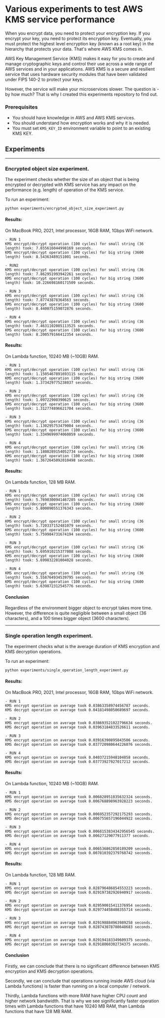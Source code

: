 # Various experiments to test AWS KMS service performance

When you encrypt data, you need to protect your encryption key. 
If you encrypt your key, you need to protect its encryption key. 
Eventually, you must protect the highest level encryption key 
(known as a root key) in the hierarchy that protects your data. 
That's where AWS KMS comes in.

AWS Key Management Service (KMS) makes it easy for you to create 
and manage cryptographic keys and control their use across a wide 
range of AWS services and in your applications. 
AWS KMS is a secure and resilient service that uses hardware 
security modules that have been validated under FIPS 140-2
to protect your keys.

However, the service will make your microservices slower.
The question is - by how much? That is why I created this 
experiments repository to find out.

### Prerequisites

- You should have knowledge in AWS and AWS KMS services.
- You should understand how encryption works and why it is needed.
- You must set `KMS_KEY_ID` environment variable to point to an
existing KMS KEY.

## Experiments

---

### Encrypted object size experiment.

The experiment checks whether the size of an object that is being encrypted
or decrypted with KMS service has any impact on the performance (e.g. length)
of operation of the KMS service.

To run an experiment:
```shell
python experiments/encrypted_object_size_experiment.py
```

#### Results:
On MacBook PRO, 2021, Intel processor, 16GB RAM, 1Gbps WiFi network.

```shell
- RUN 1
KMS encrypt/decrypt operation (100 cycles) for small string (36 length) took: 7.655616044998169 seconds.
KMS encrypt/decrypt operation (100 cycles) for big string (3600 length) took: 8.54363489151001 seconds.

- RUN2
KMS encrypt/decrypt operation (100 cycles) for small string (36 length) took: 7.862951993942261 seconds.
KMS encrypt/decrypt operation (100 cycles) for big string (3600 length) took: 10.226698160171509 seconds.

- RUN 3
KMS encrypt/decrypt operation (100 cycles) for small string (36 length) took: 7.87743878364563 seconds.
KMS encrypt/decrypt operation (100 cycles) for big string (3600 length) took: 8.440075159072876 seconds.

- RUN 4
KMS encrypt/decrypt operation (100 cycles) for small string (36 length) took: 7.4631102085113525 seconds.
KMS encrypt/decrypt operation (100 cycles) for big string (3600 length) took: 8.200579166412354 seconds.
```

#### Results:
On Lambda function, 10240 MB (~10GB) RAM.

```shell
- RUN 1
KMS encrypt/decrypt operation (100 cycles) for small string (36 length) took: 1.1505467891693115 seconds.
KMS encrypt/decrypt operation (100 cycles) for big string (3600 length) took: 1.373429775238037 seconds.

- RUN 2
KMS encrypt/decrypt operation (100 cycles) for small string (36 length) took: 1.09722900390625 seconds.
KMS encrypt/decrypt operation (100 cycles) for big string (3600 length) took: 1.312774896621704 seconds.

- RUN 3
KMS encrypt/decrypt operation (100 cycles) for small string (36 length) took: 1.130295753479004 seconds.
KMS encrypt/decrypt operation (100 cycles) for big string (3600 length) took: 1.3349699974060059 seconds.

- RUN 4
KMS encrypt/decrypt operation (100 cycles) for small string (36 length) took: 1.1800289154052734 seconds.
KMS encrypt/decrypt operation (100 cycles) for big string (3600 length) took: 1.3672645092010498 seconds.
```

#### Results:
On Lambda function, 128 MB RAM.

```shell
- RUN 1
KMS encrypt/decrypt operation (100 cycles) for small string (36 length) took: 5.7690300941467285 seconds.
KMS encrypt/decrypt operation (100 cycles) for big string (3600 length) took: 5.800090551376343 seconds.

- RUN 2
KMS encrypt/decrypt operation (100 cycles) for small string (36 length) took: 5.720337152481079 seconds.
KMS encrypt/decrypt operation (100 cycles) for big string (3600 length) took: 5.759984731674194 seconds.

- RUN 3
KMS encrypt/decrypt operation (100 cycles) for small string (36 length) took: 5.695910215377808 seconds.
KMS encrypt/decrypt operation (100 cycles) for big string (3600 length) took: 5.699832201004028 seconds.

- RUN 4
KMS encrypt/decrypt operation (100 cycles) for small string (36 length) took: 5.558764934539795 seconds.
KMS encrypt/decrypt operation (100 cycles) for big string (3600 length) took: 5.639872312545776 seconds.
```

#### Conclusion

Regardless of the environment bigger object to encrypt takes more time.
However, the difference is quite negligible between a small object
(36 characters), and a 100 times bigger object (3600 characters).

---

### Single operation length experiment.

The experiment checks what is the average duration of KMS encryption and 
KMS decryption operations.

To run an experiment:
```shell
python experiments/single_operation_length_experiment.py
```

#### Results:
On MacBook PRO, 2021, Intel processor, 16GB RAM, 1Gbps WiFi network.

```shell
- RUN 1
KMS encrypt operation on average took 0.03863358974456787 seconds.
KMS decrypt operation on average took 0.04181498050689697 seconds.

- RUN 2
KMS encrypt operation on average took 0.038693521022796634 seconds.
KMS decrypt operation on average took 0.03963184833526611 seconds.

- RUN 3
KMS encrypt operation on average took 0.03916390895843506 seconds.
KMS decrypt operation on average took 0.037720980644226076 seconds.

- RUN 4
KMS encrypt operation on average took 0.04037215948104858 seconds.
KMS decrypt operation on average took 0.03773927927017212 seconds.
```

#### Results:
On Lambda function, 10240 MB (~10GB) RAM.

```shell
- RUN 1
KMS encrypt operation on average took 0.006828951835632324 seconds.
KMS decrypt operation on average took 0.006768898963928223 seconds.

- RUN 2
KMS encrypt operation on average took 0.006952357292175293 seconds.
KMS decrypt operation on average took 0.006755657196044922 seconds.

- RUN 3
KMS encrypt operation on average took 0.0068153834342956545 seconds.
KMS decrypt operation on average took 0.00627129077911377 seconds.

- RUN 4
KMS encrypt operation on average took 0.006536862850189209 seconds.
KMS decrypt operation on average took 0.007810392379760742 seconds.
```

#### Results:
On Lambda function, 128 MB RAM.

```shell
- RUN 1
KMS encrypt operation on average took 0.028796486854553223 seconds.
KMS decrypt operation on average took 0.029197382926940917 seconds.

- RUN 2
KMS encrypt operation on average took 0.029590015411376954 seconds.
KMS decrypt operation on average took 0.029774458408355714 seconds.

- RUN 3
KMS encrypt operation on average took 0.029198884963989258 seconds.
KMS decrypt operation on average took 0.028743078708648683 seconds.

- RUN 4
KMS encrypt operation on average took 0.029194183349609375 seconds.
KMS decrypt operation on average took 0.02918060302734375 seconds.
```

#### Conclusion

Firstly, we can conclude that there is no significant difference
between KMS encryption and KMS decryption operations.

Secondly, we can conclude that operations running inside AWS cloud
(via Lambda functions) is faster than running on a local computer /
network.

Thirdly, Lambda functions with more RAM have higher CPU count and
higher network bandwidth. That is why we see significantly faster 
operation times with Lambda functions that have 10240 MB RAM, than
Lambda functions that have 128 MB RAM.
